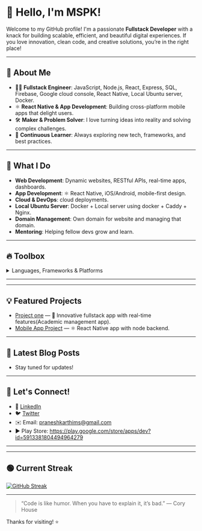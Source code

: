 # 👋 Hello, I'm **MSPK**!

Welcome to my GitHub profile! I'm a passionate **Fullstack Developer** with a knack for building scalable, efficient, and beautiful digital experiences. If you love innovation, clean code, and creative solutions, you’re in the right place!

---

## 🚀 About Me

- 🧑‍💻 **Fullstack Engineer**: JavaScript, Node.js, React, Express, SQL, Firebase, Google cloud console, React Native, Local Ubuntu server, Docker.
- ⚛️ **React Native & App Development**: Building cross-platform mobile apps that delight users.
- 🛠️ **Maker & Problem Solver**: I love turning ideas into reality and solving complex challenges.
- 🌱 **Continuous Learner**: Always exploring new tech, frameworks, and best practices.

---

## 🌟 What I Do

- **Web Development**: Dynamic websites, RESTful APIs, real-time apps, dashboards.
- **App Development**: ⚛️ React Native, iOS/Android, mobile-first design.
- **Cloud & DevOps**: cloud deployments.
- **Local Ubuntu Server**: Docker + Local server using docker + Caddy + Nginx.
- **Domain Management**: Own domain for website and managing that domain.
- **Mentoring**: Helping fellow devs grow and learn.

---

## 🔥 Toolbox

<details>
  <summary>Languages, Frameworks & Platforms</summary>
  
  - 🟦 JavaScript
  - ⚛️ React / Next.js / Redux / React Native
  - 📱 React Native / CLI / Firebase
  - 🏗️ Node.js / Express
  - 🗄️ MySQL
  - ☁️ Render / Vercel / Railway / Back4App / TiDB Cloud
  - ☁️ Google cloud console
  - ☁️ Docker + Local Ubuntu server
</details>

---


---

## 💡 Featured Projects

- [Project one](#) — 🚀 Innovative fullstack app with real-time features(Academic management app).
- [Mobile App Project](https://play.google.com/store/apps/details?id=in.mspkapps100.Dairy_of_ccare) — ⚛️ React Native app with node backend.

---

## 📝 Latest Blog Posts

<!-- BLOG-POST-LIST:START -->
- Stay tuned for updates!
<!-- BLOG-POST-LIST:END -->

---

## 🤝 Let's Connect!

- 💼 [LinkedIn](https://www.linkedin.com/in/mspk5196)
- 🐦 [Twitter](https://twitter.com/pranesh5196)
- ✉️ Email: praneshkarthims@gmail.com
- ▶️ Play Store: https://play.google.com/store/apps/dev?id=5913381804494964279

---

---

## 🟢 Current Streak

[![GitHub Streak](https://streak-stats.demolab.com?user=mspk5196&theme=radical)](https://git.io/streak-stats)

---

> “Code is like humor. When you have to explain it, it’s bad.” — Cory House

Thanks for visiting! ⭐️
